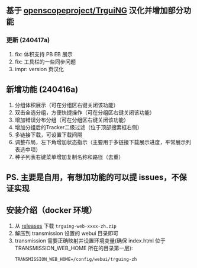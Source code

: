 
## 基于 [openscopeproject/TrguiNG](https://github.com/openscopeproject/TrguiNG) 汉化并增加部分功能

### 更新 (240417a)
1. fix: 体积支持 PB EB 展示
2. fix: 工具栏的一些同步问题
3. impr: version 页汉化

## 新增功能 (240416a)
1. 分组体积展示（可在分组区右键关闭该功能）
2. 双击全选分组，方便快捷操作（可在分组区右键关闭该功能）
3. 增加错误分布分组（可在分组区右键关闭该功能）
4. 增加分组后的Tracker二级过滤（位于顶部搜索框右侧）
5. 多链接下载，可设置下载间隔
6. 调整布局，左下角增加状态指示（主要用于多链接下载展示进度，平常展示列表选中项）
7. 种子列表右键菜单增加复制名称和路径（去重）

## PS. 主要是自用，有想加功能的可以提 issues，不保证实现

## 安装介绍（docker 环境）
1. 从 [releases](https://github.com/jayzcoder/TrguiNG/releases) 下载 `trguing-web-xxxx-zh.zip`
2. 解压到 transmission 设置的 webui 目录即可
3. transmission 需要正确映射并设置环境变量(确保 index.html 位于 TRANSMISSION_WEB_HOME 所在的目录第一层):
   ```
   TRANSMISSION_WEB_HOME=/config/webui/trguing-zh
   ```
